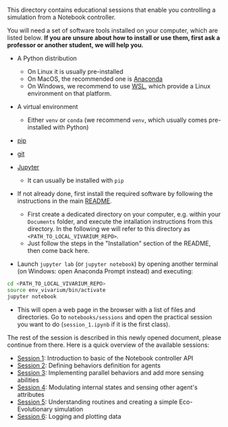 This directory contains educational sessions that enable you controlling a simulation from a Notebook controller.

You will need a set of software tools installed on your computer, which are listed below. **If you are unsure about how to install or use them, first ask a professor or another student, we will help you.**
- A Python distribution
    - On Linux it is usually pre-installed
    - On MacOS, the recommended one is [Anaconda](https://www.anaconda.com/)
    - On Windows, we recommend to use [WSL](https://learn.microsoft.com/en-us/windows/wsl/install), which provide a Linux environment on that platform.
- A virtual environment
    - Either `venv` or `conda` (we recommend `venv`, which usually comes pre-installed with Python)
- [pip](https://pypi.org/project/pip/)
- [git](https://git-scm.com/)
- [Jupyter](https://jupyter.org/)
    - It can usually be installed with `pip`

- If not already done, first install the required software by following the instructions in the main [README](../../).
    - First create a dedicated directory on your computer, e.g. within your `Documents` folder, and execute the intallation instructions from this directory. In the following we will refer to this directory as `<PATH_TO_LOCAL_VIVARIUM_REPO>`.
    - Just follow the steps in the "Installation" section of the README, then come back here.
- Launch `jupyter lab` (or `jupyter notebook`) by opening another terminal (on Windows: open Anaconda Prompt instead) and executing:
```bash
cd <PATH_TO_LOCAL_VIVARIUM_REPO>
source env_vivarium/bin/activate
jupyter notebook
```
- This will open a web page in the browser with a list of files and directories. Go to `notebooks/sessions` and open the practical session you want to do (`session_1.ipynb` if it is the first class).

The rest of the session is described in this newly opened document, please continue from there. 
Here is a quick overview of the available sessions:

- [Session 1](session_1.ipynb): Introduction to basic of the Notebook controller API
- [Session 2](session_2.ipynb): Defining behaviors definition for agents
- [Session 3](session_3.ipynb): Implementing parallel behaviors and add more sensing abilities
- [Session 4](session_4.ipynb): Modulating internal states and sensing other agent's attributes
- [Session 5](session_5_bonus.ipynb): Understanding routines and creating a simple Eco-Evolutionary simulation
- [Session 6](session_6_logging.ipynb): Logging and plotting data
